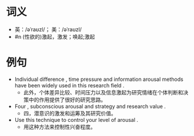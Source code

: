 # 词义
- 英：/əˈraʊzl/； 美：/əˈraʊzl/
- #n (性欲的)激起，激发；唤起;激起
# 例句
- Individual difference , time pressure and information arousal methods have been widely used in this research field .
	- 此外，个体差异比较、时间压力以及信息激起为研究情绪在个体判断和决策中的作用提供了很好的研究思路。
- Four , subconscious arousal and strategy and research value .
	- 四，潜意识的激发和运筹及其研究价值。
- Use this technique to control your level of arousal .
	- 用这种方法来控制性兴奋程度。
